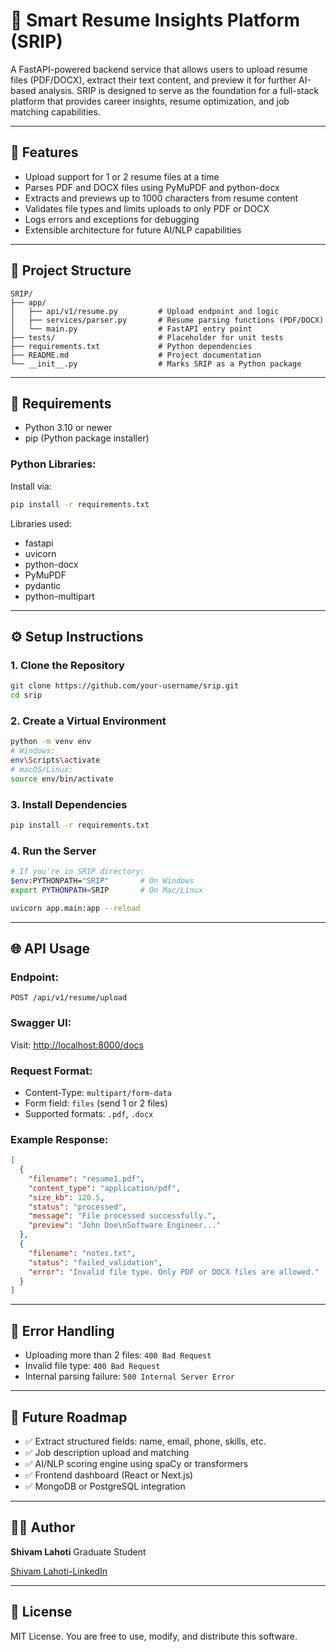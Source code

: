 # 🧠 Smart Resume Insights Platform (SRIP)

A FastAPI-powered backend service that allows users to upload resume files (PDF/DOCX), extract their text content, and preview it for further AI-based analysis. SRIP is designed to serve as the foundation for a full-stack platform that provides career insights, resume optimization, and job matching capabilities.

---

## 🚀 Features

* Upload support for 1 or 2 resume files at a time
* Parses PDF and DOCX files using PyMuPDF and python-docx
* Extracts and previews up to 1000 characters from resume content
* Validates file types and limits uploads to only PDF or DOCX
* Logs errors and exceptions for debugging
* Extensible architecture for future AI/NLP capabilities

---

## 📁 Project Structure

```
SRIP/
├── app/
│   ├── api/v1/resume.py         # Upload endpoint and logic
│   ├── services/parser.py       # Resume parsing functions (PDF/DOCX)
│   └── main.py                  # FastAPI entry point
├── tests/                       # Placeholder for unit tests
├── requirements.txt             # Python dependencies
├── README.md                    # Project documentation
└── __init__.py                  # Marks SRIP as a Python package
```

---

## 📄 Requirements

* Python 3.10 or newer
* pip (Python package installer)

### Python Libraries:

Install via:

```bash
pip install -r requirements.txt
```

Libraries used:

* fastapi
* uvicorn
* python-docx
* PyMuPDF
* pydantic
* python-multipart

---

## ⚙️ Setup Instructions

### 1. Clone the Repository

```bash
git clone https://github.com/your-username/srip.git
cd srip
```

### 2. Create a Virtual Environment

```bash
python -m venv env
# Windows:
env\Scripts\activate
# macOS/Linux:
source env/bin/activate
```

### 3. Install Dependencies

```bash
pip install -r requirements.txt
```

### 4. Run the Server

```bash
# If you're in SRIP directory:
$env:PYTHONPATH="SRIP"       # On Windows
export PYTHONPATH=SRIP       # On Mac/Linux

uvicorn app.main:app --reload
```

---

## 🌐 API Usage

### Endpoint:

```
POST /api/v1/resume/upload
```

### Swagger UI:

Visit: [http://localhost:8000/docs](http://localhost:8000/docs)

### Request Format:

* Content-Type: `multipart/form-data`
* Form field: `files` (send 1 or 2 files)
* Supported formats: `.pdf`, `.docx`

### Example Response:

```json
[
  {
    "filename": "resume1.pdf",
    "content_type": "application/pdf",
    "size_kb": 120.5,
    "status": "processed",
    "message": "File processed successfully.",
    "preview": "John Doe\nSoftware Engineer..."
  },
  {
    "filename": "notes.txt",
    "status": "failed_validation",
    "error": "Invalid file type. Only PDF or DOCX files are allowed."
  }
]
```

---

## 🚪 Error Handling

* Uploading more than 2 files: `400 Bad Request`
* Invalid file type: `400 Bad Request`
* Internal parsing failure: `500 Internal Server Error`

---

## 🔧 Future Roadmap

* ✅ Extract structured fields: name, email, phone, skills, etc.
* ✅ Job description upload and matching
* ✅ AI/NLP scoring engine using spaCy or transformers
* ✅ Frontend dashboard (React or Next.js)
* ✅ MongoDB or PostgreSQL integration

---

## 👨‍💼 Author

**Shivam Lahoti**
Graduate Student

[Shivam Lahoti-LinkedIn](https://www.linkedin.com/in/shivam-lahoti-2811501b1/)

---

## 📃 License

MIT License. You are free to use, modify, and distribute this software.
